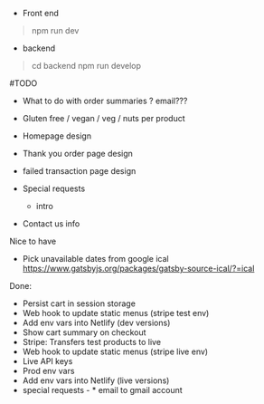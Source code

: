 * Front end 

> npm run dev

* backend

> cd backend
> npm run develop


#TODO


* What to do with order summaries ? email???
* Gluten free / vegan / veg / nuts per product
* Homepage design
* Thank you order page design
* failed transaction page design

* Special requests
  - intro 

* Contact us info


Nice to have
* Pick unavailable dates from google ical https://www.gatsbyjs.org/packages/gatsby-source-ical/?=ical


Done:
* Persist cart in session storage
* Web hook to update static menus (stripe test env)
* Add env vars into Netlify (dev versions)
* Show cart summary on checkout
* Stripe: Transfers test products to live
* Web hook to update static menus (stripe live env)
* Live API keys
* Prod env vars
* Add env vars into Netlify (live versions)
* special requests  -   * email to gmail account